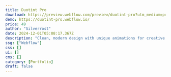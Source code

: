 ```yaml
---
title: Duotint Pro
download: https://preview.webflow.com/preview/duotint-pro?utm_medium=preview_link&utm_source=designer&utm_content=duotint-pro&preview=0658ae0460a487cb537412b9b8ec4f1a&workflow=preview
demo: https://duotint-pro.webflow.io/
price: 49
author: "Silverrost"
date: 2024-12-01T05:08:17.367Z
description: "Clean, modern design with unique animations for creative companies and individuals who want to present themselves and their work to the World."
ssg: ["Webflow"]
css: []
ui: []
cms: []
category: [Portfolio]
draft: false
---
```

